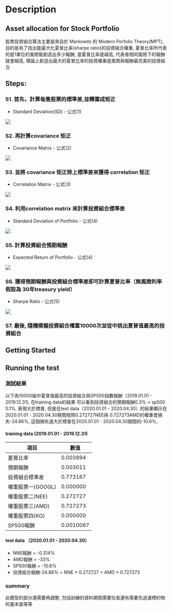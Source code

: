# Description
## Asset allocation for Stock Portfolio  

股票投資組合算法主要是來自於 Markowits 的 Modern Porfolio Theory(MPT), 目的是為了找出能最大化夏普比率(sharpe ratio)的投資組合權重, 夏普比率所代表的是1單位的風險能創造出多少報酬, 當夏普比率是越高, 代表者相同風險下的報酬就會越高, 理論上創造出最大的夏普比率的投資權重是風險與報酬最完美的投資組合 

## Steps:

### S1. 首先，計算每隻股票的標準差,並轉置成矩正
  - Standard Deviation(SD) - 公式(1)

![](https://i.imgur.com/DhGPopQ.png)
### S2. 再計算covariance 矩正
  - Covariance Matrix - 公式(2)

![](https://i.imgur.com/HHAfUtE.png)
### S3. 並將 covariance 矩正除上標準差來獲得 correlation 矩正
  - Correlation Matrix - 公式(3)

![](https://i.imgur.com/syr2jq8.png)
### S4. 利用correlation matrix 來計算投資組合標準差
  - Standard Deviation of Portfolio - 公式(4)

![](https://i.imgur.com/Nq86N23.png)

### S5. 計算投資組合預期報酬
  - Expected Return of Portfolio - 公式(4)

![](https://i.imgur.com/2PKM7k4.png)

### S6. 獲得預期報酬與投資組合標準差即可計算夏普比率（無風險利率假設為 30年treasury yield） 
  - Sharpe Ratio - 公式(5)

![](https://i.imgur.com/cob2R7e.png)

### S7. 最後, 隨機模擬投資組合權重10000次並從中挑出夏普值最高的投資組合


## Getting Started 



## Running the test 
### 測試結果
以下為10000組中夏普值最高的投資組合與SP500指數報酬（2019.01.01 - 2019.12.31), 在training data的結果 可以看到投資組合的預期報酬0.3% > sp500 0.1%, 表現大於標普, 但是在test data（2020.01.01 - 2020.04.30）的結果顯示在2020.01.01 - 2020.04.30期間按照0.272727NEE與 0.727273AMD的權重會損失-24.86%, 這個損失遠大於標普在2020.01.01 - 2020.04.30期間的-10.6%, 
#### **training data (2019.01.01 - 2019.12.31)**
| 項目        |   數值     | 
| --------    | --------  | 
| 夏普比率     | 0.003894  | 
| 預期報酬     | 0.003011  | 
| 投資組合標準差| 0.773167  | 
| 權重股票一(GOOGL)    | 0.000000  | 
| 權重股票二(NEE)    | 0.272727  | 
| 權重股票三(AMD)    | 0.727273  | 
| 權重股票四(KO)    | 0.000000  | 
| SP500報酬    | 0.0010067 |
#### **test data （2020.01.01 - 2020.04.30）**
- NNE報酬 = -0.314%
- AMD報酬  = -33%
- SP500報酬  = -10.6%
- 投資組合報酬-24.86% = NNE * 0.272727 + AMD * 0.727273
### summary 
此模型的部分還需要再調整, 包括訓練的資料期間需要拉長還有需要先過濾標的物的基本面等等
